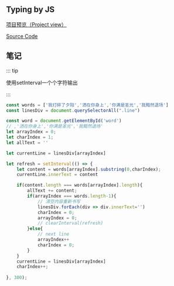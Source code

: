 



## Typing by JS

[项目预览（Project view）](https://q10viking.github.io/Mini-FrontEnd-project/11%20Simple%20Typing%20animation%20by%20js/)

[Source Code](https://github.com/Q10Viking/Mini-FrontEnd-project/tree/main/11%20Simple%20Typing%20animation%20by%20js)

<common-progresson-snippet src="https://q10viking.github.io/Mini-FrontEnd-project/11%20Simple%20Typing%20animation%20by%20js/"/>





## 笔记

::: tip

使用setInterval一个个字符输出

:::





```js
const words = ['我打碎了夕阳','洒在你身上','你满是圣光','我黯然退场']
const linesDiv = document.querySelectorAll(".line")

const word = document.getElementById('word')
// ,'洒在你身上','你满是圣光','我黯然退场'
let arrayIndex = 0;
let charIndex = 1;
let allText = ''

let currentLine = linesDiv[arrayIndex]

let refresh = setInterval(() => {
    let content = words[arrayIndex].substring(0,charIndex);
    currentLine.innerText = content

    if(content.length === words[arrayIndex].length){
        allText += content;
        if(arrayIndex === words.length-1){
            // 清空内容重新书写
            linesDiv.forEach(div => div.innerText='')
            charIndex = 0;
            arrayIndex = 0;
            // clearInterval(refresh)
        }else{
            // next line
            arrayIndex++
            charIndex = 0;
        }
    }
    currentLine = linesDiv[arrayIndex]
    charIndex++;
    
}, 300);
```

